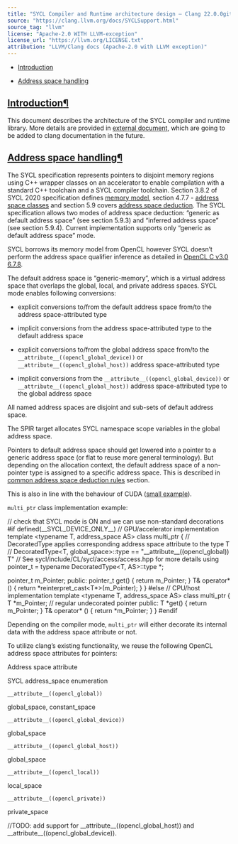 ```yaml
---
title: "SYCL Compiler and Runtime architecture design — Clang 22.0.0git documentation"
source: "https://clang.llvm.org/docs/SYCLSupport.html"
source_tag: "llvm"
license: "Apache-2.0 WITH LLVM-exception"
license_url: "https://llvm.org/LICENSE.txt"
attribution: "LLVM/Clang docs (Apache-2.0 with LLVM exception)"
---
```

*   [Introduction](#introduction)
    
*   [Address space handling](#address-space-handling)
    

[Introduction](#id1)[¶](#introduction "Link to this heading")
-------------------------------------------------------------

This document describes the architecture of the SYCL compiler and runtime library. More details are provided in [external document](https://github.com/intel/llvm/blob/sycl/sycl/doc/design/CompilerAndRuntimeDesign.md), which are going to be added to clang documentation in the future.

[Address space handling](#id2)[¶](#address-space-handling "Link to this heading")
---------------------------------------------------------------------------------

The SYCL specification represents pointers to disjoint memory regions using C++ wrapper classes on an accelerator to enable compilation with a standard C++ toolchain and a SYCL compiler toolchain. Section 3.8.2 of SYCL 2020 specification defines [memory model](https://www.khronos.org/registry/SYCL/specs/sycl-2020/html/sycl-2020.html#_sycl_device_memory_model), section 4.7.7 - [address space classes](https://www.khronos.org/registry/SYCL/specs/sycl-2020/html/sycl-2020.html#_address_space_classes) and section 5.9 covers [address space deduction](https://www.khronos.org/registry/SYCL/specs/sycl-2020/html/sycl-2020.html#_address_space_deduction). The SYCL specification allows two modes of address space deduction: “generic as default address space” (see section 5.9.3) and “inferred address space” (see section 5.9.4). Current implementation supports only “generic as default address space” mode.

SYCL borrows its memory model from OpenCL however SYCL doesn’t perform the address space qualifier inference as detailed in [OpenCL C v3.0 6.7.8](https://www.khronos.org/registry/OpenCL/specs/3.0-unified/html/OpenCL_C.html#addr-spaces-inference).

The default address space is “generic-memory”, which is a virtual address space that overlaps the global, local, and private address spaces. SYCL mode enables following conversions:

*   explicit conversions to/from the default address space from/to the address space-attributed type
    
*   implicit conversions from the address space-attributed type to the default address space
    
*   explicit conversions to/from the global address space from/to the `__attribute__((opencl_global_device))` or `__attribute__((opencl_global_host))` address space-attributed type
    
*   implicit conversions from the `__attribute__((opencl_global_device))` or `__attribute__((opencl_global_host))` address space-attributed type to the global address space
    

All named address spaces are disjoint and sub-sets of default address space.

The SPIR target allocates SYCL namespace scope variables in the global address space.

Pointers to default address space should get lowered into a pointer to a generic address space (or flat to reuse more general terminology). But depending on the allocation context, the default address space of a non-pointer type is assigned to a specific address space. This is described in [common address space deduction rules](https://www.khronos.org/registry/SYCL/specs/sycl-2020/html/sycl-2020.html#subsec:commonAddressSpace) section.

This is also in line with the behaviour of CUDA ([small example](https://godbolt.org/z/veqTfo9PK)).

`multi_ptr` class implementation example:

// check that SYCL mode is ON and we can use non-standard decorations
#if defined(\_\_SYCL\_DEVICE\_ONLY\_\_)
// GPU/accelerator implementation
template <typename T, address\_space AS\> class multi\_ptr {
  // DecoratedType applies corresponding address space attribute to the type T
  // DecoratedType<T, global\_space>::type == "\_\_attribute\_\_((opencl\_global)) T"
  // See sycl/include/CL/sycl/access/access.hpp for more details
  using pointer\_t \= typename DecoratedType<T, AS\>::type \*;

  pointer\_t m\_Pointer;
  public:
  pointer\_t get() { return m\_Pointer; }
  T& operator\* () { return \*reinterpret\_cast<T\*>(m\_Pointer); }
}
#else
// CPU/host implementation
template <typename T, address\_space AS\> class multi\_ptr {
  T \*m\_Pointer; // regular undecorated pointer
  public:
  T \*get() { return m\_Pointer; }
  T& operator\* () { return \*m\_Pointer; }
}
#endif

Depending on the compiler mode, `multi_ptr` will either decorate its internal data with the address space attribute or not.

To utilize clang’s existing functionality, we reuse the following OpenCL address space attributes for pointers:

Address space attribute

SYCL address\_space enumeration

`__attribute__((opencl_global))`

global\_space, constant\_space

`__attribute__((opencl_global_device))`

global\_space

`__attribute__((opencl_global_host))`

global\_space

`__attribute__((opencl_local))`

local\_space

`__attribute__((opencl_private))`

private\_space

//TODO: add support for \_\_attribute\_\_((opencl\_global\_host)) and \_\_attribute\_\_((opencl\_global\_device)).